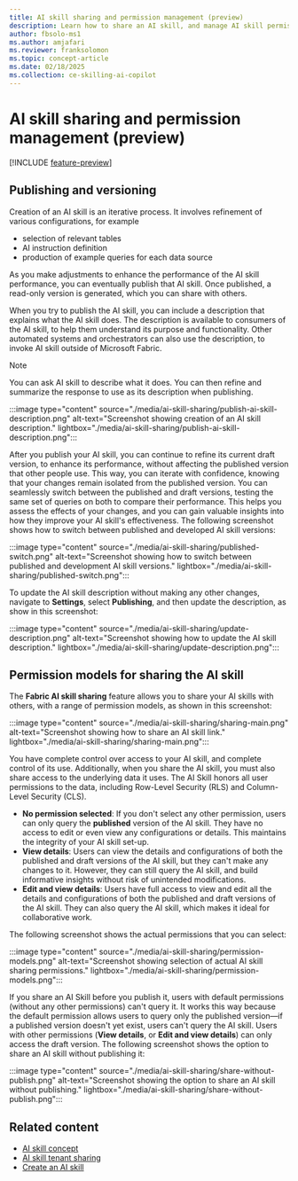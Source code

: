 ```yaml
---
title: AI skill sharing and permission management (preview)
description: Learn how to share an AI skill, and manage AI skill permissions.
author: fbsolo-ms1
ms.author: amjafari
ms.reviewer: franksolomon
ms.topic: concept-article
ms.date: 02/18/2025
ms.collection: ce-skilling-ai-copilot
---
```


# AI skill sharing and permission management (preview)

[!INCLUDE [feature-preview](../includes/feature-preview-note.md)]

## Publishing and versioning

Creation of an AI skill is an iterative process. It involves refinement of various configurations, for example

- selection of relevant tables
- AI instruction definition
- production of example queries for each data source

As you make adjustments to enhance the performance of the AI skill performance, you can eventually publish that AI skill. Once published, a read-only version is generated, which you can share with others.

When you try to publish the AI skill, you can include a description that explains what the AI skill does. The description is available to consumers of the AI skill, to help them understand its purpose and functionality. Other automated systems and orchestrators can also use the description, to invoke AI skill outside of Microsoft Fabric.

> [!NOTE]
> You can ask AI skill to describe what it does. You can then refine and summarize the response to use as its description when publishing.

:::image type="content" source="./media/ai-skill-sharing/publish-ai-skill-description.png" alt-text="Screenshot showing creation of an AI skill description." lightbox="./media/ai-skill-sharing/publish-ai-skill-description.png":::

<!-- <img src="./media/ai-skill-sharing/publish-ai-skill-description.png" alt="Screenshot showing creation of an AI skill description." width="700"/> -->

After you publish your AI skill, you can continue to refine its current draft version, to enhance its performance, without affecting the published version that other people use. This way, you can iterate with confidence, knowing that your changes remain isolated from the published version. You can seamlessly switch between the published and draft versions, testing the same set of queries on both to compare their performance. This helps you assess the effects of your changes, and you can gain valuable insights into how they improve your AI skill's effectiveness. The following screenshot shows how to switch between published and developed AI skill versions:

:::image type="content" source="./media/ai-skill-sharing/published-switch.png" alt-text="Screenshot showing how to switch between published and development AI skill versions." lightbox="./media/ai-skill-sharing/published-switch.png":::

To update the AI skill description without making any other changes, navigate to **Settings**, select **Publishing**, and then update the description, as show in this screenshot:

:::image type="content" source="./media/ai-skill-sharing/update-description.png" alt-text="Screenshot showing how to update the AI skill description." lightbox="./media/ai-skill-sharing/update-description.png":::

<!-- <img src="./media/ai-skill-sharing/update-description.png" alt="Screenshot showing how to update the AI skill description.." width="700"/> -->

## Permission models for sharing the AI skill

The **Fabric AI skill sharing** feature allows you to share your AI skills with others, with a range of permission models, as shown in this screenshot:

:::image type="content" source="./media/ai-skill-sharing/sharing-main.png" alt-text="Screenshot showing how to share an AI skill link." lightbox="./media/ai-skill-sharing/sharing-main.png":::

You have complete control over access to your AI skill, and complete control of its use. Additionally, when you share the AI skill, you must also share access to the underlying data it uses. The AI Skill honors all user permissions to the data, including Row-Level Security (RLS) and Column-Level Security (CLS).

<!-- <img src="./media/ai-skill-sharing/sharing-main.png" alt="Screenshot showing how to share an AI skill link." width="300"/> -->

- **No permission selected**: If you don't select any other permission, users can only query the **published** version of the AI skill. They have no access to edit or even view any configurations or details. This maintains the integrity of your AI skill set-up.
- **View details**: Users can view the details and configurations of both the published and draft versions of the AI skill, but they can't make any changes to it. However, they can still query the AI skill, and build informative insights without risk of unintended modifications.
- **Edit and view details**: Users have full access to view and edit all the details and configurations of both the published and draft versions of the AI skill. They can also query the AI skill, which makes it ideal for collaborative work.

The following screenshot shows the actual permissions that you can select:

:::image type="content" source="./media/ai-skill-sharing/permission-models.png" alt-text="Screenshot showing selection of actual AI skill sharing permissions." lightbox="./media/ai-skill-sharing/permission-models.png":::

<!-- <img src="./media/ai-skill-sharing/permission-models.png" alt="Screenshot showing how to select AI skill sharing permissions." width="300"/> -->

If you share an AI Skill before you publish it, users with default permissions (without any other permissions) can't query it. It works this way because the default permission allows users to query only the published version—if a published version doesn't yet exist, users can't query the AI skill. Users with other permissions (**View details**, or **Edit and view details**) can only access the draft version. The following screenshot shows the option to share an AI skill without publishing it:

:::image type="content" source="./media/ai-skill-sharing/share-without-publish.png" alt-text="Screenshot showing the option to share an AI skill without publishing." lightbox="./media/ai-skill-sharing/share-without-publish.png":::

<!-- <img src="./media/ai-skill-sharing/share-without-publish.png" alt="SScreenshot showing the option to share an AI skill without publishing." width="400"/> -->

## Related content

- [AI skill concept](./concept-ai-skill.md)
- [AI skill tenant sharing](./ai-skill-tenant-switch.md)
- [Create an AI skill](./how-to-create-ai-skill.md)